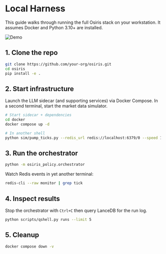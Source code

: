 # Local Harness

This guide walks through running the full Osiris stack on your workstation. It assumes Docker and Python 3.10+ are installed.

![Demo](assets/local_harness_demo.gif)

## 1. Clone the repo

```bash
git clone https://github.com/your-org/osiris.git
cd osiris
pip install -e .
```

## 2. Start infrastructure

Launch the LLM sidecar (and supporting services) via Docker Compose. In a second terminal, start the market data simulator.

```bash
# Start sidecar + dependencies
cd docker
docker compose up -d

# In another shell
python sim/pump_ticks.py --redis_url redis://localhost:6379/0 --speed 1x
```

## 3. Run the orchestrator

```bash
python -m osiris_policy.orchestrator
```

Watch Redis events in yet another terminal:

```bash
redis-cli --raw monitor | grep tick
```

## 4. Inspect results

Stop the orchestrator with `Ctrl+C` then query LanceDB for the run log.

```bash
python scripts/qshell.py runs --limit 5
```

## 5. Cleanup

```bash
docker compose down -v
```

